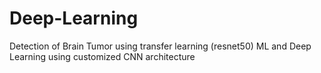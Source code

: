 # Deep-Learning
Detection of Brain Tumor using transfer learning (resnet50) ML and Deep Learning using customized CNN architecture

